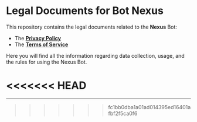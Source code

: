 # Legal Documents for Bot Nexus

This repository contains the legal documents related to the **Nexus** Bot:

- The [**Privacy Policy**](https://github.com/Vanibels/NexusBot-legacy/blob/main/PrivacyPolicy.md)
- The [**Terms of Service**](https://github.com/Vanibels/NexusBot-legacy/blob/main/TermsOfService.md)

Here you will find all the information regarding data collection, usage, and the rules for using the Nexus Bot.

<<<<<<< HEAD
=======
---
>>>>>>> fc1bb0dba1a01ad014395ed16401afbf2f5ca0f6
